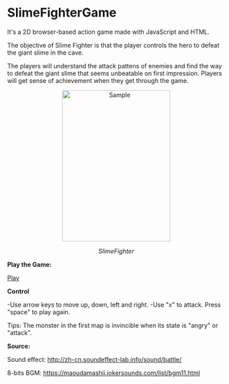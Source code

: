 # SlimeFighterGame

It's a 2D browser-based action game made with JavaScript and HTML. 

The objective of Slime Fighter is that the player controls the hero to defeat the giant slime in the cave. 

The players will understand the attack pattens of enemies and find the way to defeat the giant slime that seems unbeatable on first impression. Players will get sense of achievement when they get through the game. 

<p align="center">
    <img src="https://github.com/tianzuopeng/SlimeFighterGame/blob/master/Outside.png" alt="Sample"  width="250" height="350">
    <p align="center">
        <em>SlimeFighter</em>
    </p>
</p>


**Play the Game:**

[Play](https://tianzuopeng.github.io/SlimeFighterGame/slimeFighter/slimeFighter.html)

**Control**

-Use arrow keys to move up, down, left and right.
-Use "x" to attack. 
Press "space" to play again. 

Tips: The monster in the first map is invincible when its state is "angry" or "attack". 

**Source:**

Sound effect: http://zh-cn.soundeffect-lab.info/sound/battle/

8-bits BGM: https://maoudamashii.jokersounds.com/list/bgm11.html
